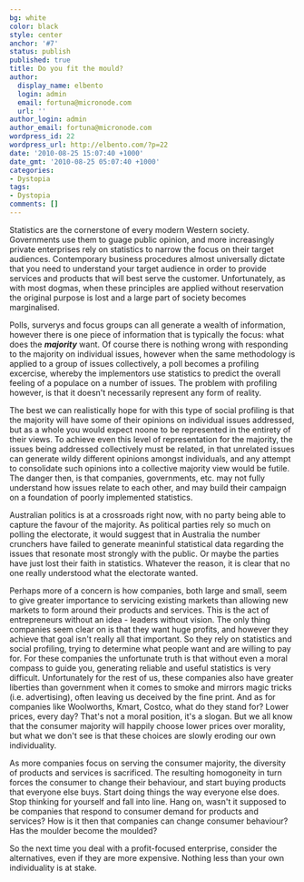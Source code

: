 ```yaml
---
bg: white
color: black
style: center
anchor: '#7'
status: publish
published: true
title: Do you fit the mould?
author:
  display_name: elbento
  login: admin
  email: fortuna@micronode.com
  url: ''
author_login: admin
author_email: fortuna@micronode.com
wordpress_id: 22
wordpress_url: http://elbento.com/?p=22
date: '2010-08-25 15:07:40 +1000'
date_gmt: '2010-08-25 05:07:40 +1000'
categories:
- Dystopia
tags:
- Dystopia
comments: []
---
```


Statistics are the cornerstone of every modern Western society. Governments use them to guage public opinion, and more increasingly private enterprises rely on statistics to narrow the focus on their target audiences. Contemporary business procedures almost universally dictate that you need to understand your target audience in order to provide services and products that will best serve the customer. Unfortunately, as with most dogmas, when these principles are applied without reservation the original purpose is lost and a large part of society becomes marginalised.

Polls, surverys and focus groups can all generate a wealth of information, however there is one piece of information that is typically the focus: what does the **_majority_** want. Of course there is nothing wrong with responding to the majority on individual issues, however when the same methodology is applied to a group of issues collectively, a poll becomes a profiling excercise, whereby the implementors use statistics to predict the overall feeling of a populace on a number of issues. The problem with profiling however, is that it doesn't necessarily represent any form of reality.

The best we can realistically hope for with this type of social profiling is that the majority will have some of their opinions on individual issues addressed, but as a whole you would expect noone to be represented in the entirety of their views. To achieve even this level of representation for the majority, the issues being addressed collectively must be related, in that unrelated issues can generate wildy different opinions amongst individuals, and any attempt to consolidate such opinions into a collective majority view would be futile. The danger then, is that companies, governments, etc. may not fully understand how issues relate to each other, and may build their campaign on a foundation of poorly implemented statistics.

Australian politics is at a crossroads right now, with no party being able to capture the favour of the majority. As political parties rely so much on polling the electorate, it would suggest that in Australia the number crunchers have failed to generate meaninful statistical data regarding the issues that resonate most strongly with the public.  Or maybe the parties have just lost their faith in statistics. Whatever the reason, it is clear that no one really understood what the electorate wanted.

Perhaps more of a concern is how companies, both large and small, seem to give greater importance to servicing existing markets than allowing new markets to form around their products and services. This is the act of entrepreneurs without an idea - leaders without vision. The only thing companies seem clear on is that they want huge profits, and however they achieve that goal isn't really all that important. So they rely on statistics and social profiling, trying to determine what people want and are willing to pay for. For these companies the unfortunate truth is that without even a moral compass to guide you, generating reliable and useful statistics is very difficult. Unfortunately for the rest of us, these companies also have greater liberties than government when it comes to smoke and mirrors magic tricks (i.e. advertising), often leaving us deceived by the fine print. And as for companies like Woolworths, Kmart, Costco, what do they stand for? Lower prices, every day? That's not a moral position, it's a slogan. But we all know that the consumer majority will happily choose lower prices over morality, but what we don't see is that these choices are slowly eroding our own individuality.

As more companies focus on serving the consumer majority, the diversity of products and services is sacrificed. The resulting homogoneity in turn forces the consumer to change their behaviour, and start buying products that everyone else buys. Start doing things the way everyone else does. Stop thinking for yourself and fall into line. Hang on, wasn't it supposed to be companies that respond to consumer demand for products and services? How is it then that companies can change consumer behaviour? Has the moulder become the moulded?

So the next time you deal with a profit-focused enterprise, consider the alternatives, even if they are more expensive. Nothing less than your own individuality is at stake.

